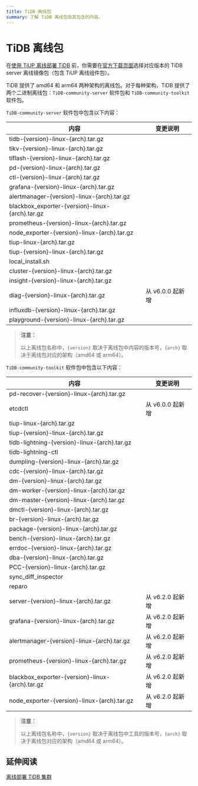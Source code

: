 ```yaml
---
title: TiDB 离线包
summary: 了解 TiDB 离线包及其包含的内容。
---
```


# TiDB 离线包

在[使用 TiUP 离线部署 TiDB](/production-deployment-using-tiup.md#离线部署) 前，你需要在[官方下载页面](https://pingcap.com/zh/product#SelectProduct)选择对应版本的 TiDB server 离线镜像包（包含 TiUP 离线组件包）。

TiDB 提供了 amd64 和 arm64 两种架构的离线包。对于每种架构，TiDB 提供了两个二进制离线包：`TiDB-community-server` 软件包和 `TiDB-community-toolkit` 软件包。

`TiDB-community-server` 软件包中包含以下内容：

| 内容 | 变更说明 |
|---|---|
| tidb-{version}-linux-{arch}.tar.gz |  |
| tikv-{version}-linux-{arch}.tar.gz |  |
| tiflash-{version}-linux-{arch}.tar.gz |  |
| pd-{version}-linux-{arch}.tar.gz |  |
| ctl-{version}-linux-{arch}.tar.gz |  |
| grafana-{version}-linux-{arch}.tar.gz |  |
| alertmanager-{version}-linux-{arch}.tar.gz |  |
| blackbox_exporter-{version}-linux-{arch}.tar.gz |  |
| prometheus-{version}-linux-{arch}.tar.gz |  |
| node_exporter-{version}-linux-{arch}.tar.gz |  |
| tiup-linux-{arch}.tar.gz |  |
| tiup-{version}-linux-{arch}.tar.gz |  |
| local_install.sh |  |
| cluster-{version}-linux-{arch}.tar.gz |  |
| insight-{version}-linux-{arch}.tar.gz |  |
| diag-{version}-linux-{arch}.tar.gz | 从 v6.0.0 起新增 |
| influxdb-{version}-linux-{arch}.tar.gz |  |
| playground-{version}-linux-{arch}.tar.gz |  |

> **注意：**
>
> 以上离线包名称中，`{version}` 取决于离线包中内容的版本号，`{arch}` 取决于离线包对应的架构（amd64 或 arm64）。

`TiDB-community-toolkit` 软件包中包含以下内容：

| 内容 | 变更说明 |
|---|---|
| pd-recover-{version}-linux-{arch}.tar.gz |  |
| etcdctl | 从 v6.0.0 起新增 |
| tiup-linux-{arch}.tar.gz |  |
| tiup-{version}-linux-{arch}.tar.gz |  |
| tidb-lightning-{version}-linux-{arch}.tar.gz |  |
| tidb-lightning-ctl |  |
| dumpling-{version}-linux-{arch}.tar.gz |  |
| cdc-{version}-linux-{arch}.tar.gz |  |
| dm-{version}-linux-{arch}.tar.gz |  |
| dm-worker-{version}-linux-{arch}.tar.gz |  |
| dm-master-{version}-linux-{arch}.tar.gz |  |
| dmctl-{version}-linux-{arch}.tar.gz |  |
| br-{version}-linux-{arch}.tar.gz |  |
| package-{version}-linux-{arch}.tar.gz |  |
| bench-{version}-linux-{arch}.tar.gz |  |
| errdoc-{version}-linux-{arch}.tar.gz |  |
| dba-{version}-linux-{arch}.tar.gz |  |
| PCC-{version}-linux-{arch}.tar.gz |  |
| sync_diff_inspector |  |
| reparo |  |
| server-{version}-linux-{arch}.tar.gz | 从 v6.2.0 起新增 |
| grafana-{version}-linux-{arch}.tar.gz | 从 v6.2.0 起新增 |
| alertmanager-{version}-linux-{arch}.tar.gz | 从 v6.2.0 起新增 |
| prometheus-{version}-linux-{arch}.tar.gz | 从 v6.2.0 起新增  |
| blackbox_exporter-{version}-linux-{arch}.tar.gz | 从 v6.2.0 起新增 |
| node_exporter-{version}-linux-{arch}.tar.gz | 从 v6.2.0 起新增 |

> **注意：**
>
> 以上离线包名称中，`{version}` 取决于离线包中工具的版本号，`{arch}` 取决于离线包对应的架构（amd64 或 arm64）。

## 延伸阅读

[离线部署 TiDB 集群](/production-deployment-using-tiup.md#离线部署)
